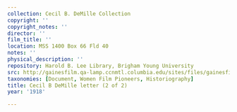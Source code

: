 ```yaml
---
collection: Cecil B. DeMille Collection
copyright: ''
copyright_notes: ''
director: ''
film_title: ''
location: MSS 1400 Box 66 Fld 40
notes: ''
physical_description: ''
repository: Harold B. Lee Library, Brigham Young University
src: http://gainesfilm.qa-lamp.ccnmtl.columbia.edu/sites/files/gainesfilm/images/C_demille_letter_1918-2.jpg
taxonomies: [Document, Women Film Pioneers, Historiography]
title: Cecil B DeMille letter (2 of 2)
year: '1918'

---
```

